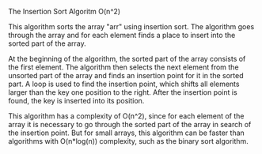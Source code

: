 The Insertion Sort Algoritm O(n^2)

This algorithm sorts the array "arr" using insertion sort. The algorithm goes through the array and for each element finds a place to insert into the sorted part of the array.

At the beginning of the algorithm, the sorted part of the array consists of the first element. The algorithm then selects the next element from the unsorted part of the array and finds an insertion point for it in the sorted part. A loop is used to find the insertion point, which shifts all elements larger than the key one position to the right. After the insertion point is found, the key is inserted into its position.

This algorithm has a complexity of O(n^2), since for each element of the array it is necessary to go through the sorted part of the array in search of the insertion point. But for small arrays, this algorithm can be faster than algorithms with O(n*log(n)) complexity, such as the binary sort algorithm.